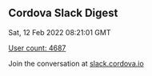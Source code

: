 ## Cordova Slack Digest
Sat, 12 Feb 2022 08:21:01 GMT

[User count: 4687](https://cordova.slack.com/)


Join the conversation at [slack.cordova.io](http://slack.cordova.io/)
